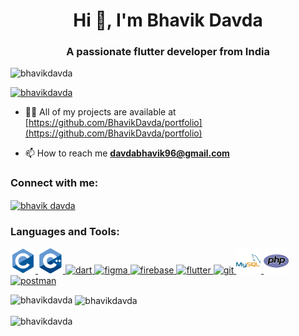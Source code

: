 <h1 align="center">Hi 👋, I'm Bhavik Davda</h1>
<h3 align="center">A passionate flutter developer from India</h3>

<p align="left"> <img src="https://komarev.com/ghpvc/?username=bhavikdavda&label=Profile%20views&color=0e75b6&style=flat" alt="bhavikdavda" /> </p>

<p align="left"> <a href="https://github.com/ryo-ma/github-profile-trophy"><img src="https://github-profile-trophy.vercel.app/?username=bhavikdavda" alt="bhavikdavda" /></a> </p>

- 👨‍💻 All of my projects are available at [https://github.com/BhavikDavda/portfolio](https://github.com/BhavikDavda/portfolio)

- 📫 How to reach me **davdabhavik96@gmail.com**

<h3 align="left">Connect with me:</h3>
<p align="left">
<a href="https://linkedin.com/in/bhavik davda" target="blank"><img align="center" src="https://raw.githubusercontent.com/rahuldkjain/github-profile-readme-generator/master/src/images/icons/Social/linked-in-alt.svg" alt="bhavik davda" height="30" width="40" /></a>
</p>

<h3 align="left">Languages and Tools:</h3>
<p align="left"> <a href="https://www.cprogramming.com/" target="_blank" rel="noreferrer"> <img src="https://raw.githubusercontent.com/devicons/devicon/master/icons/c/c-original.svg" alt="c" width="40" height="40"/> </a> <a href="https://www.w3schools.com/cpp/" target="_blank" rel="noreferrer"> <img src="https://raw.githubusercontent.com/devicons/devicon/master/icons/cplusplus/cplusplus-original.svg" alt="cplusplus" width="40" height="40"/> </a> <a href="https://dart.dev" target="_blank" rel="noreferrer"> <img src="https://www.vectorlogo.zone/logos/dartlang/dartlang-icon.svg" alt="dart" width="40" height="40"/> </a> <a href="https://www.figma.com/" target="_blank" rel="noreferrer"> <img src="https://www.vectorlogo.zone/logos/figma/figma-icon.svg" alt="figma" width="40" height="40"/> </a> <a href="https://firebase.google.com/" target="_blank" rel="noreferrer"> <img src="https://www.vectorlogo.zone/logos/firebase/firebase-icon.svg" alt="firebase" width="40" height="40"/> </a> <a href="https://flutter.dev" target="_blank" rel="noreferrer"> <img src="https://www.vectorlogo.zone/logos/flutterio/flutterio-icon.svg" alt="flutter" width="40" height="40"/> </a> <a href="https://git-scm.com/" target="_blank" rel="noreferrer"> <img src="https://www.vectorlogo.zone/logos/git-scm/git-scm-icon.svg" alt="git" width="40" height="40"/> </a> <a href="https://www.mysql.com/" target="_blank" rel="noreferrer"> <img src="https://raw.githubusercontent.com/devicons/devicon/master/icons/mysql/mysql-original-wordmark.svg" alt="mysql" width="40" height="40"/> </a> <a href="https://www.php.net" target="_blank" rel="noreferrer"> <img src="https://raw.githubusercontent.com/devicons/devicon/master/icons/php/php-original.svg" alt="php" width="40" height="40"/> </a> <a href="https://postman.com" target="_blank" rel="noreferrer"> <img src="https://www.vectorlogo.zone/logos/getpostman/getpostman-icon.svg" alt="postman" width="40" height="40"/> </a> </p>

<p><img align="left" src="https://github-readme-stats.vercel.app/api/top-langs?username=bhavikdavda&show_icons=true&locale=en&layout=compact" alt="bhavikdavda" /></p>

<p>&nbsp;<img align="center" src="https://github-readme-stats.vercel.app/api?username=bhavikdavda&show_icons=true&locale=en" alt="bhavikdavda" /></p>

<p><img align="center" src="https://github-readme-streak-stats.herokuapp.com/?user=bhavikdavda&" alt="bhavikdavda" /></p>
